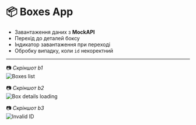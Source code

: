 # 📦 Boxes App
- Завантаження даних з **MockAPI**  
- Перехід до деталей боксу  
- Індикатор завантаження при переході  
- Обробку випадку, коли `id` некоректний  

---

📷 *Скріншот b1*  
![Boxes list](./b1.png)

📷 *Скріншот b2*  
![Box details loading](./b2.png)

📷 *Скріншот b3*  
![Invalid ID](./b3.png)


